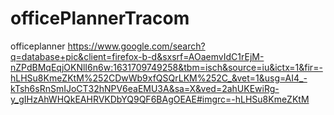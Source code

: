 # officePlannerTracom
officeplanner
https://www.google.com/search?q=database+pic&client=firefox-b-d&sxsrf=AOaemvIdC1rEjM-nZPdBMqEqjOKNlI6n6w:1631709749258&tbm=isch&source=iu&ictx=1&fir=-hLHSu8KmeZKtM%252CDwWb9xfQSQrLKM%252C_&vet=1&usg=AI4_-kTsh6sRnSmIJoCT32hNPV6eaEMU3A&sa=X&ved=2ahUKEwiRg-y_gIHzAhWHQkEAHRVKDbYQ9QF6BAgOEAE#imgrc=-hLHSu8KmeZKtM
